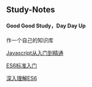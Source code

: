 ## Study-Notes

#### Good Good Study，Day Day Up

作一个自己的知识库

[Javascript从入门到精通](https://github.com/MercurialX/Study-Notes/tree/master/Javascript%E4%BB%8E%E5%85%A5%E9%97%A8%E5%88%B0%E7%B2%BE%E9%80%9A)

[ES6标准入门](https://github.com/MercurialX/Study-Notes/tree/master/ES6%E6%A0%87%E5%87%86%E5%85%A5%E9%97%A8)

[深入理解ES6](https://github.com/MercurialX/Study-Notes/tree/master/%E6%B7%B1%E5%85%A5%E7%90%86%E8%A7%A3ES6)